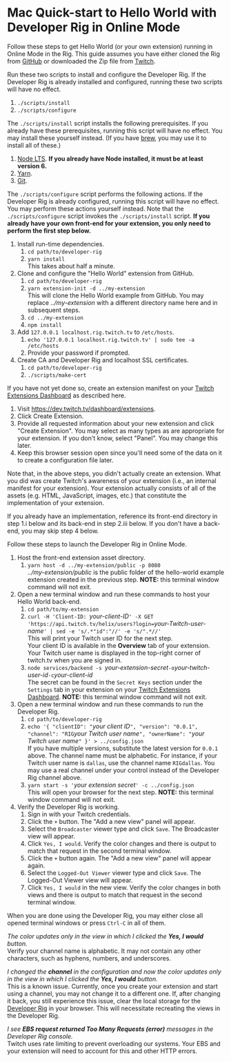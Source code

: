 # Mac Quick-start to Hello World with Developer Rig in Online Mode

Follow these steps to get Hello World (or your own extension) running in Online Mode in the Rig.  This guide assumes you have either cloned the Rig from [GitHub](/twitchdev/developer-rig) or downloaded the Zip file from [Twitch](https://dev.twitch.tv).

Run these two scripts to install and configure the Developer Rig.  If the Developer Rig is already installed and configured, running these two scripts will have no effect.

1.  `./scripts/install`
2.  `./scripts/configure`

The `./scripts/install` script installs the following prerequisites.  If you already have these prerequisites, running this script will have no effect. You may install these yourself instead.  (If you have [brew](https://brew.sh/), you may use it to install all of these.)

1.  [Node LTS](https://nodejs.org/en/download/).  **If you already have Node installed, it must be at least version 6.**
2.  [Yarn](https://yarnpkg.com/lang/en/docs/install).
3.  [Git](https://git-scm.com/download/mac).

The `./scripts/configure` script performs the following actions.  If the Developer Rig is already configured, running this script will have no effect. You may perform these actions yourself instead.  Note that the `./scripts/configure` script invokes the `./scripts/install` script.  **If you already have your own front-end for your extension, you only need to perform the first step below.**

1.  Install run-time dependencies.
    1.  `cd path/to/developer-rig`
    2.  `yarn install`  
        This takes about half a minute.
2.  Clone and configure the "Hello World" extension from GitHub.
    1.  `cd path/to/developer-rig`
    2.  `yarn extension-init -d ../my-extension`  
        This will clone the Hello World example from GitHub.  You may replace *../my-extension* with a different directory name here and in subsequent steps.
    3.  `cd ../my-extension`  
    4.  `npm install`  
3.  Add `127.0.0.1 localhost.rig.twitch.tv` to `/etc/hosts`.
    1.  `echo '127.0.0.1 localhost.rig.twitch.tv' | sudo tee -a /etc/hosts`
    2.  Provide your password if prompted.
4.  Create CA and Developer Rig and localhost SSL certificates.
    1.  `cd path/to/developer-rig`
    2.  `./scripts/make-cert`  

If you have not yet done so, create an extension manifest on your [Twitch Extensions Dashboard](https://dev.twitch.tv/dashboard/extensions) as described here.

1.  Visit https://dev.twitch.tv/dashboard/extensions.
2.  Click Create Extension.
3.  Provide all requested information about your new extension and click "Create Extension".  You may select as many types as are appropriate for your extension.  If you don't know, select "Panel".  You may change this later.
4.  Keep this browser session open since you'll need some of the data on it to create a configuration file later.

Note that, in the above steps, you didn't actually create an extension.  What you did was create Twitch's awareness of your extension (i.e., an internal manifest for your extension).  Your extension actually consists of all of the assets (e.g. HTML, JavaScript, images, etc.) that constitute the implementation of your extension.

If you already have an implementation, reference its front-end directory in step 1.i below and its back-end in step 2.iii below.  If you don't have a back-end, you may skip step 4 below.

Follow these steps to launch the Developer Rig in Online Mode.

1.  Host the front-end extension asset directory.
    1.  `yarn host -d ../my-extension/public -p 8080`  
        *../my-extension/public* is the public folder of the hello-world example extension created in the previous step.
        **NOTE:**  this terminal window command will not exit.
2.  Open a new terminal window and run these commands to host your Hello World back-end.
    1.  `cd path/to/my-extension`  
    2.  `curl -H 'Client-ID: `_your-client-ID_`' -X GET 'https://api.twitch.tv/helix/users?login=`_your-Twitch-user-name_`' | sed -e 's/.*"id":"//' -e 's/".*//'`  
        This will print your Twitch user ID for the next step.  
        Your client ID is available in the **Overview** tab of your extension.  Your Twitch user name is displayed in the top-right corner of twitch.tv when you are signed in.
    3.  `node services/backend -s `_your-extension-secret_` -o `_your-twitch-user-id_` -c `_your-client-id_  
		The secret can be found in the `Secret Keys` section under the `Settings` tab in your extension on your [Twitch Extensions Dashboard](https://dev.twitch.tv/dashboard/extensions).
        **NOTE:**  this terminal window command will not exit.
3.  Open a new terminal window and run these commands to run the Developer Rig.
    1.  `cd path/to/developer-rig`
    2.  `echo '{
			"clientID": "`_your client ID_`",
			"version": "0.0.1",
			"channel": "RIG`_your Twitch user name_`",
			"ownerName": "`_your Twitch user name_`"
        }' > ../config.json`  
		If you have multiple versions, substitute the latest version for `0.0.1` above.  The channel name must be alphabetic.  For instance, if your Twitch user name is `dallas`, use the channel name `RIGdallas`.  You may use a real channel under your control instead of the Developer Rig channel above.
    3.  `yarn start -s '`_your extension secret_`' -c ../config.json`  
        This will open your browser for the next step.  **NOTE:**  this terminal window command will not exit.
4.  Verify the Developer Rig is working.
    1.  Sign in with your Twitch credentials.
    2.  Click the `+` button. The "Add a new view" panel will appear.
    3.  Select the `Broadcaster` viewer type and click `Save`. The Broadcaster view will appear.
    4.  Click `Yes, I would`. Verify the color changes and there is output to match that request in the second terminal window.
    5.  Click the `+` button again. The "Add a new view" panel will appear again.
    6.  Select the `Logged-Out Viewer` viewer type and click `Save`. The Logged-Out Viewer view will appear.
    7.  Click `Yes, I would` in the new view. Verify the color changes in both views and there is output to match that request in the second terminal window.

When you are done using the Developer Rig, you may either close all opened terminal windows or press `Ctrl-C` in all of them.

_The color updates only in the view in which I clicked the **Yes, I would** button._  
Verify your channel name is alphabetic.  It may not contain any other characters, such as hyphens, numbers, and underscores.

_I changed the **channel** in the configuration and now the color updates only in the view in which I clicked the **Yes, I would** button._  
This is a known issue.  Currently, once you create your extension and start using a channel, you may not change it to a different one.  If, after changing it back, you still experience this issue, clear the local storage for the [Developer Rig](https://localhost.rig.twitch.tv:3000/) in your browser.  This will necessitate recreating the views in the Developer Rig.

_I see **EBS request returned Too Many Requests (error)** messages in the Developer Rig console._  
Twitch uses rate limiting to prevent overloading our systems.  Your EBS and your extension will need to account for this and other HTTP errors.
